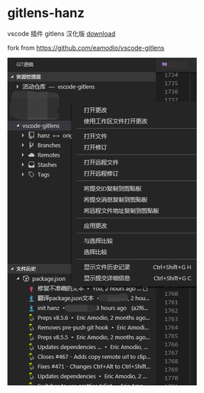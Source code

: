 # gitlens-hanz
vscode 插件 gitlens 汉化版
<a href="https://github.com/diablogatox/gitlens-hanz/releases">download</a>

fork from
https://github.com/eamodio/vscode-gitlens

<img src="https://github.com/diablogatox/gitlens-hanz/raw/master/TIM%E6%88%AA%E5%9B%BE20181023155024.png">
